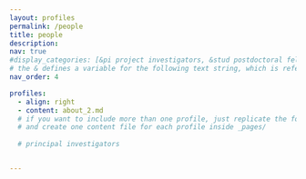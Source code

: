 ```yaml
---
layout: profiles
permalink: /people
title: people
description: 
nav: true
#display_categories: [&pi project investigators, &stud postdoctoral fellows and graduate students, &staff staff]
# the & defines a variable for the following text string, which is referenced in the profiles below with *
nav_order: 4

profiles:
  - align: right
  - content: about_2.md
  # if you want to include more than one profile, just replicate the following block
  # and create one content file for each profile inside _pages/
  
  # principal investigators


---
```

